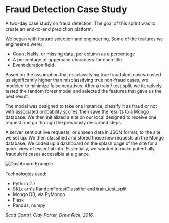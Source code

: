# Fraud Detection Case Study

A two-day case study on fraud detection. The goal of this sprint was to create an end-to-end prediction platform.

We began with feature selection and engineering. Some of the features we engineered were:
- Count NaNs, or missing data, per column as a percentage
- A percentage of uppercase characters for each title
- Event duration field

Based on the assumption that misclassifying true fraudulent cases costed us significantly higher than misclassifying true non-fraud cases, we modeled to minimize false negatives. After a train / test split, we iteratively tested the random forest model and selected the features that gave us the best result.

The model was designed to take one instance, classify it as fraud or not with associated probability scores, then save the results to a Mongo database. We then initialized a site on our local designed to receive one request and go through the previously described steps.

A server sent out live requests, or unseen data in JSON format, to the site we set up. We then classified and stored those new requests an the Mongo database. We coded up a dashboard on the splash page of the site for a quick-view of essential info. Essentially, we wanted to make potentially fraudulent cases accessible at a glance.

![Dashboard Example](https://github.com/drewrice2/fraud-detection-case-study-DSI/blob/master/Dashboard_example.png)

Technologies used:
- Python 2.7
- SKLearn's RandomForestClassifier and train_test_split
- Mongo DB, via PyMongo
- Flask
- Pandas, numpy

*Scott Contri, Clay Porter, Drew Rice, 2016.*
